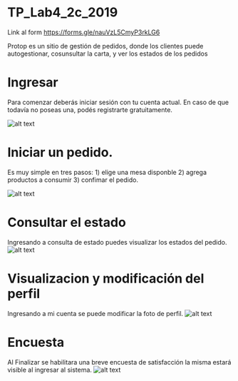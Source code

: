 # TP_Lab4_2c_2019

   Link al form https://forms.gle/nauVzL5CmyP3rkLG6
   
   
  Protop es un sitio de gestión de pedidos, donde los clientes puede autogestionar, cosunsultar la carta, y ver los estados de los pedidos
  
 # Ingresar
Para comenzar deberás iniciar sesión con tu cuenta actual. En caso de que todavía no poseas una, podés registrarte gratuitamente.
  
  ![alt text](https://firebasestorage.googleapis.com/v0/b/prontopcomanda.appspot.com/o/login.png?alt=media&token=6d2f0670-915f-40be-99fb-d4f228001a11)
  
  # Iniciar un pedido.
  Es muy simple en tres pasos: 1) elige una mesa disponble 2) agrega productos a consumir 3) confimar el pedido.
  
  ![alt text]( https://firebasestorage.googleapis.com/v0/b/prontopcomanda.appspot.com/o/iniciar.png?alt=media&token=1ee7eb23-e4c3-4517-bf24-2ff1999f2251)
  
# Consultar el estado

Ingresando a consulta de estado puedes visualizar los estados del pedido.
 ![alt text](https://firebasestorage.googleapis.com/v0/b/prontopcomanda.appspot.com/o/estado_i.png?alt=media&token=db734d44-693b-403a-9b74-166e642755f0)

# Visualizacion y modificación del perfil

Ingresando a mi cuenta se puede modificar la foto de  perfil.
 ![alt text](https://firebasestorage.googleapis.com/v0/b/prontopcomanda.appspot.com/o/perfil.png?alt=media&token=4947eed5-3bcd-4d49-a1af-036d951ccbaa)

# Encuesta
Al Finalizar se habilitara una breve encuesta de satisfacción la misma estará visible al ingresar al sistema.
![alt text](https://firebasestorage.googleapis.com/v0/b/prontopcomanda.appspot.com/o/encuesta.png?alt=media&token=25eba071-ad34-43a5-b3c8-70e4de202229)

